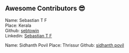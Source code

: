 ## Awesome Contributors :sunglasses:

Name: Sebastian T F  
Place: Kerala  
Github: [sebtowin](https://github.com/sebtowin)  
Linkedin: [Sebastian T F](https://www.linkedin.com/in/sebastiantf/)

Name: Sidhanth Povil
Place: Thrissur
Github: [sidhanth povil](https://github.com/anil35612)

